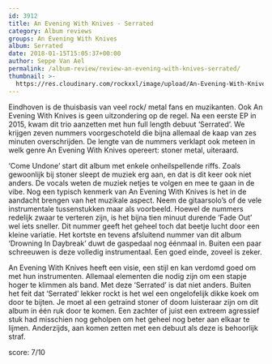 ```yaml
---
id: 3912
title: An Evening With Knives - Serrated
category: Album reviews
groups: An Evening With Knives
album: Serrated
date: 2018-01-15T15:05:37+00:00
author: Seppe Van Ael
permalink: /album-review/review-an-evening-with-knives-serrated/
thumbnail: >-
  https://res.cloudinary.com/rockxxl/image/upload/An-Evening-With-Knives-Serrated-front-high-res_preview.jpeg
---
```

Eindhoven is de thuisbasis van veel rock/ metal fans en muzikanten. Ook An Evening With Knives is geen uitzondering op de regel. Na een eerste EP in 2015, kwam dit trio aanzetten met hun full length debuut ‘Serrated’. We krijgen zeven nummers voorgeschoteld die bijna allemaal de kaap van zes minuten overschrijden. De lengte van de nummers verklapt ook meteen in welk genre An Evening With Knives opereert: stoner metal, uiteraard.

‘Come Undone’ start dit album met enkele onheilspellende riffs. Zoals gewoonlijk bij stoner sleept de muziek erg aan, en dat is dit keer ook niet anders. De vocals weten de muziek netjes te volgen en mee te gaan in de vibe. Nog een typisch kenmerk van An Evening With Knives is het in de aandacht brengen van het muzikale aspect. Neem de gitaarsolo’s of de vele instrumentale tussenstukken maar als voorbeeld. Hoewel de nummers redelijk zwaar te verteren zijn, is het bijna tien minuut durende ‘Fade Out’ wel iets sneller. Dit nummer geeft het geheel toch dat beetje lucht door een kleine variatie. Het kortste en tevens afsluitend nummer van dit album ‘Drowning In Daybreak’ duwt de gaspedaal nog éénmaal in. Buiten een paar schreeuwen is deze volledig instrumentaal. Een goed einde, zoveel is zeker.

An Evening With Knives heeft een visie, een stijl en kan verdomd goed om met hun instrumenten. Allemaal elementen die nodig zijn om een stapje hoger te klimmen als band. Met deze ‘Serrated’ is dat niet anders. Buiten het feit dat ‘Serrated’ lekker rockt is het wel een ongelofelijk dikke koek om door te bijten. Je moet al een getraind stoner of doom luisteraar zijn om dit album in één ruk door te komen. Een zachter of juist een extreem agressief stuk had misschien nog geholpen om het geheel nog beter aan elkaar te lijmen. Anderzijds, aan komen zetten met een debuut als deze is behoorlijk straf.

score: 7/10
